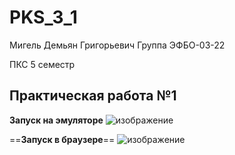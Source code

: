 # PKS_3_1

 Мигель Демьян Григорьевич Группа ЭФБО-03-22

 ПКС 5 семестр

## Практическая работа №1

**Запуск на эмуляторе**
![изображение](https://github.com/user-attachments/assets/5a7dc3c0-cf85-4515-8436-50eff35f19c4)


==**Запуск в браузере**==
![изображение](https://github.com/user-attachments/assets/79638fcc-6b5e-4cbf-a64c-44f8b3c33e99)
